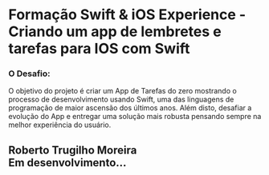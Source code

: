# Formação Swift & iOS Experience - Criando um app de lembretes e tarefas para IOS com Swift

### O Desafio:

O objetivo do projeto é criar um App de Tarefas do zero mostrando o processo de desenvolvimento usando Swift, uma das linguagens de programação de maior ascensão dos últimos anos. Além disto, desafiar a evolução do App e entregar uma solução mais robusta pensando sempre na melhor experiência do usuário.

## Roberto Trugilho Moreira<br>Em desenvolvimento...

